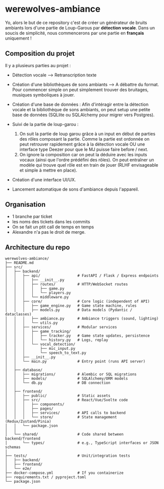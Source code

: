 # werewolves-ambiance

Yo, alors le but de ce repository c'est de créer un générateur de bruits ambiants lors d'une partie de Loup-Garous par **détection vocale**.
Dans un soucis de simplicité, nous commencerons par une partie en **français** uniquement !

## Composition du projet

Il y a plusieurs parties au projet :

- Détection vocale --> Retranscription texte
  
- Création d'une bibliothèques de sons ambiants --> A débattre du format. Pour commencer simple on peut simplement trouver des bruitages, musiques symboliques à jouer.
  
- Création d'une base de données : Afin d'intéragir entre la détection vocale et la bibliothèque de sons ambiants, on peut setup une petite base de données (SQLlite ou SQLAlchemy pour migrer vers Postgres).

- Suivi de la partie de loup-garou :
  1) On suit la partie de loup garou grâce à un input en début de parties des rôles composant la partie. Comme la partie est ordonnée on peut retrouver rapidement grâce à la détection vocale OU une interface type Deezer pour que le MJ puisse faire before / next.
  2) On ignore la composition car on peut la déduire avec les inputs vocaux (ainsi que l'ordre prédéfini des rôles). On peut entraîner un modèle qui trouve quel rôle est en train de jouer (RLHF envisageable et simple à mettre en place).
 
- Création d'une interface UI/UX.

- Lancement automatique de sons d'ambiance depuis l'appareil.

## Organisation

- 1 branche par ticket
- les noms des tickets dans les commits
- On se fait un ptit call de temps en temps
- Alexandre n'a pas le droit de merge.

## Architecture du repo
```
werewolves-ambiance/
├── README.md
├── src/
│   ├── backend/
│   │   ├── api/                 # FastAPI / Flask / Express endpoints
│   │   │   ├── __init__.py
│   │   │   ├── routes/          # HTTP/WebSocket routes
│   │   │   │   ├── game.py
│   │   │   │   └── players.py
│   │   │   └── middleware.py
│   │   ├── core/                # Core logic (independent of API)
│   │   │   ├── game_engine.py   # Game state machine, rules
│   │   │   ├── models.py        # Data models (Pydantic / dataclasses)
│   │   │   ├── ambiance.py      # Ambiance triggers (sound, lighting)
│   │   │   └── utils.py
│   │   ├── services/            # Modular services
│   │   │   ├── game_tracking/
│   │   │   │   ├── tracker.py   # Game state updates, persistence
│   │   │   │   └── history.py   # Logs, replay
│   │   │   └── vocal_detection/
│   │   │       ├── mic_input.py
│   │   │       └── speech_to_text.py
│   │   ├── __init__.py
│   │   └── main.py              # Entry point (runs API server)
│   │
│   ├── database/
│   │   ├── migrations/          # Alembic or SQL migrations
│   │   ├── models/              # SQLAlchemy/ORM models
│   │   └── db.py                # DB connection
│   │
│   ├── frontend/
│   │   ├── public/              # Static assets
│   │   ├── src/                 # React/Vue/Svelte code
│   │   │   ├── components/
│   │   │   ├── pages/
│   │   │   ├── services/        # API calls to backend
│   │   │   └── store/           # State management (Redux/Zustand/Pinia)
│   │   └── package.json
│   │
│   └── shared/                  # Code shared between backend/frontend
│       └── types/               # e.g., TypeScript interfaces or JSON schemas
│
├── tests/                       # Unit/integration tests
│   ├── backend/
│   ├── frontend/
│   └── e2e/
├── docker-compose.yml           # If you containerize
├── requirements.txt / pyproject.toml
└── package.json